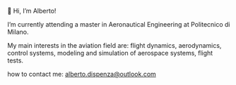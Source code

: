 👋 Hi, I’m Alberto!

I’m currently attending a master in Aeronautical Engineering at Politecnico di Milano.

My main interests in the aviation field are: flight dynamics, aerodynamics, control systems, modeling and simulation of aerospace systems, flight tests.

how to contact me: alberto.dispenza@outlook.com

<!---
albidispe/albidispe is a ✨ special ✨ repository because its `README.md` (this file) appears on your GitHub profile.
You can click the Preview link to take a look at your changes.
--->
